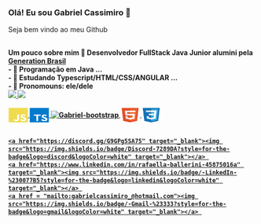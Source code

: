 ### Olá! Eu sou Gabriel Cassimiro 👋
Seja bem vindo ao meu Github 

##
<h4>Um pouco sobre mim</4> 
💖<b> Desenvolvedor FullStack Java Junior</b> alumini pela <a href="https://brazil.generation.org/">Generation Brasil</a>
<br>
- 🔭 Programação em Java ... 
<br>
- 🌱 Estudando Typescript/HTML/CSS/ANGULAR ... 
<br>
- 🤔 Pronomouns: ele/dele



<div>
  <a href="https://github.com/Cassimiroprog">
  <img height="180em" src="https://github-readme-stats.vercel.app/api?username=GabrielCassimiro&show_icons=true&theme=secundary&include_all_commits=true&count_private=true"/>
  <img height="180em" src="https://github-readme-stats.vercel.app/api/top-langs/?username=GabrielCassimiro&layout=compact&langs_count=7&theme=secundary"/>
</div> 
  <div style="display: inline_block"><br>
  <img align="center" alt="Gabriel-Js" height="30" width="40" src="https://raw.githubusercontent.com/devicons/devicon/master/icons/javascript/javascript-plain.svg">
  <img align="center" alt="Gabriel-Ts" height="30" width="40" src="https://raw.githubusercontent.com/devicons/devicon/master/icons/typescript/typescript-plain.svg"> 
    <img align="center" alt="Gabriel-bootstrap" height="40" width="75" src="https://img.shields.io/badge/Bootstrap-563D7C?style=for-the-badge&logo=bootstrap&logoColor=white">
    <img align="center" alt="Gabriel-HTML" height="30" width="40" src="https://raw.githubusercontent.com/devicons/devicon/master/icons/html5/html5-original.svg">
  <img align="center" alt="Gabriel-CSS" height="30" width="40" src="https://raw.githubusercontent.com/devicons/devicon/master/icons/css3/css3-original.svg">
</div> 
  
  ## 
    <a href="https://discord.gg/G9GPg5SA75" target="_blank"><img src="https://img.shields.io/badge/Discord-7289DA?style=for-the-badge&logo=discord&logoColor=white" target="_blank"></a> 
    <a href="https://www.linkedin.com/in/rafaella-ballerini-45875016a" target="_blank"><img src="https://img.shields.io/badge/-LinkedIn-%230077B5?style=for-the-badge&logo=linkedin&logoColor=white" target="_blank"></a> 
    <a href = "mailto:gabrielcassimiro_@hotmail.com"><img src="https://img.shields.io/badge/-Gmail-%23333?style=for-the-badge&logo=gmail&logoColor=white" target="_blank"></a> 
   
    
